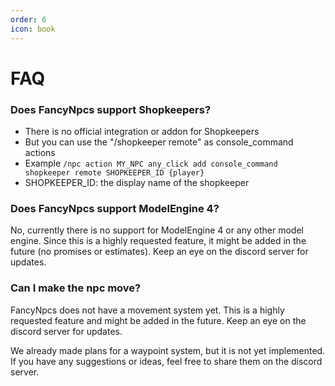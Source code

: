 ```yaml
---
order: 6
icon: book
---
```

# FAQ

### Does FancyNpcs support Shopkeepers?

- There is no official integration or addon for Shopkeepers
- But you can use the "/shopkeeper remote" as console_command actions
- Example `/npc action MY_NPC any_click add console_command shopkeeper remote SHOPKEEPER_ID {player}`
- SHOPKEEPER_ID: the display name of the shopkeeper

### Does FancyNpcs support ModelEngine 4?

No, currently there is no support for ModelEngine 4 or any other model engine. Since this is a highly requested feature, it might be added in the future (no promises or estimates). Keep an eye on the discord server for updates.

### Can I make the npc move?

FancyNpcs does not have a movement system yet. This is a highly requested feature and might be added in the future. Keep an eye on the discord server for updates.

We already made plans for a waypoint system, but it is not yet implemented. If you have any suggestions or ideas, feel free to share them on the discord server.